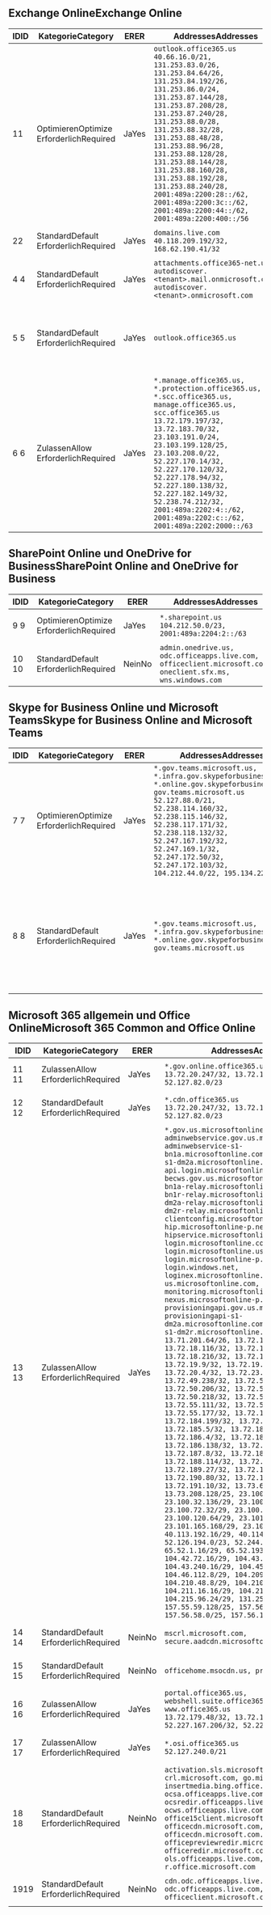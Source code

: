 <!--THIS FILE IS AUTOMATICALLY GENERATED. MANUAL CHANGES WILL BE OVERWRITTEN.-->
<!--Please contact the Office 365 Endpoints team with any questions.-->
<!--USGovGCCHigh endpoints version 2018112800-->
<!--File generated 2018-12-03 15:05:35.7110-->

## <a name="exchange-online"></a><span data-ttu-id="090dd-101">Exchange Online</span><span class="sxs-lookup"><span data-stu-id="090dd-101">Exchange Online</span></span>

<span data-ttu-id="090dd-102">ID</span><span class="sxs-lookup"><span data-stu-id="090dd-102">ID</span></span> | <span data-ttu-id="090dd-103">Kategorie</span><span class="sxs-lookup"><span data-stu-id="090dd-103">Category</span></span> | <span data-ttu-id="090dd-104">ER</span><span class="sxs-lookup"><span data-stu-id="090dd-104">ER</span></span> | <span data-ttu-id="090dd-105">Addresses</span><span class="sxs-lookup"><span data-stu-id="090dd-105">Addresses</span></span> | <span data-ttu-id="090dd-106">Ports</span><span class="sxs-lookup"><span data-stu-id="090dd-106">Ports</span></span>
-- | -------------------- | --- | ------------------------------------------------------------------------------------------------------------------------------------------------------------------------------------------------------------------------------------------------------------------------------------------------------------------------------------------------------------------------------------------------------------------------------------------------ | -------------------------------
<span data-ttu-id="090dd-107">1</span><span class="sxs-lookup"><span data-stu-id="090dd-107">1</span></span> | <span data-ttu-id="090dd-108">Optimieren</span><span class="sxs-lookup"><span data-stu-id="090dd-108">Optimize</span></span><BR><span data-ttu-id="090dd-109">Erforderlich</span><span class="sxs-lookup"><span data-stu-id="090dd-109">Required</span></span> | <span data-ttu-id="090dd-110">Ja</span><span class="sxs-lookup"><span data-stu-id="090dd-110">Yes</span></span> | `outlook.office365.us`<BR>`40.66.16.0/21, 131.253.83.0/26, 131.253.84.64/26, 131.253.84.192/26, 131.253.86.0/24, 131.253.87.144/28, 131.253.87.208/28, 131.253.87.240/28, 131.253.88.0/28, 131.253.88.32/28, 131.253.88.48/28, 131.253.88.96/28, 131.253.88.128/28, 131.253.88.144/28, 131.253.88.160/28, 131.253.88.192/28, 131.253.88.240/28, 2001:489a:2200:28::/62, 2001:489a:2200:3c::/62, 2001:489a:2200:44::/62, 2001:489a:2200:400::/56` | <span data-ttu-id="090dd-111">**TCP:** 443, 80</span><span class="sxs-lookup"><span data-stu-id="090dd-111">**TCP:** 443, 80</span></span>
<span data-ttu-id="090dd-112">2</span><span class="sxs-lookup"><span data-stu-id="090dd-112">2</span></span> | <span data-ttu-id="090dd-113">Standard</span><span class="sxs-lookup"><span data-stu-id="090dd-113">Default</span></span><BR><span data-ttu-id="090dd-114">Erforderlich</span><span class="sxs-lookup"><span data-stu-id="090dd-114">Required</span></span> | <span data-ttu-id="090dd-115">Ja</span><span class="sxs-lookup"><span data-stu-id="090dd-115">Yes</span></span> | `domains.live.com`<BR>`40.118.209.192/32, 168.62.190.41/32` | <span data-ttu-id="090dd-116">**TCP:** 443, 80</span><span class="sxs-lookup"><span data-stu-id="090dd-116">**TCP:** 443, 80</span></span>
<span data-ttu-id="090dd-117">4 </span><span class="sxs-lookup"><span data-stu-id="090dd-117">4</span></span> | <span data-ttu-id="090dd-118">Standard</span><span class="sxs-lookup"><span data-stu-id="090dd-118">Default</span></span><BR><span data-ttu-id="090dd-119">Erforderlich</span><span class="sxs-lookup"><span data-stu-id="090dd-119">Required</span></span> | <span data-ttu-id="090dd-120">Ja</span><span class="sxs-lookup"><span data-stu-id="090dd-120">Yes</span></span> | `attachments.office365-net.us, autodiscover.<tenant>.mail.onmicrosoft.com, autodiscover.<tenant>.onmicrosoft.com` | <span data-ttu-id="090dd-121">**TCP:** 443, 80</span><span class="sxs-lookup"><span data-stu-id="090dd-121">**TCP:** 443, 80</span></span>
<span data-ttu-id="090dd-122">5 </span><span class="sxs-lookup"><span data-stu-id="090dd-122">5</span></span> | <span data-ttu-id="090dd-123">Standard</span><span class="sxs-lookup"><span data-stu-id="090dd-123">Default</span></span><BR><span data-ttu-id="090dd-124">Erforderlich</span><span class="sxs-lookup"><span data-stu-id="090dd-124">Required</span></span> | <span data-ttu-id="090dd-125">Ja</span><span class="sxs-lookup"><span data-stu-id="090dd-125">Yes</span></span> | `outlook.office365.us` | <span data-ttu-id="090dd-126">**TCP:** 143, 25, 587, 993, 995</span><span class="sxs-lookup"><span data-stu-id="090dd-126">**TCP:** 143, 25, 587, 993, 995</span></span>
<span data-ttu-id="090dd-127">6 </span><span class="sxs-lookup"><span data-stu-id="090dd-127">6</span></span> | <span data-ttu-id="090dd-128">Zulassen</span><span class="sxs-lookup"><span data-stu-id="090dd-128">Allow</span></span><BR><span data-ttu-id="090dd-129">Erforderlich</span><span class="sxs-lookup"><span data-stu-id="090dd-129">Required</span></span> | <span data-ttu-id="090dd-130">Ja</span><span class="sxs-lookup"><span data-stu-id="090dd-130">Yes</span></span> | `*.manage.office365.us, *.protection.office365.us, *.scc.office365.us, manage.office365.us, scc.office365.us`<BR>`13.72.179.197/32, 13.72.183.70/32, 23.103.191.0/24, 23.103.199.128/25, 23.103.208.0/22, 52.227.170.14/32, 52.227.170.120/32, 52.227.178.94/32, 52.227.180.138/32, 52.227.182.149/32, 52.238.74.212/32, 2001:489a:2202:4::/62, 2001:489a:2202:c::/62, 2001:489a:2202:2000::/63` | <span data-ttu-id="090dd-131">**TCP:** 25, 443</span><span class="sxs-lookup"><span data-stu-id="090dd-131">**TCP:** 25, 443</span></span>

## <a name="sharepoint-online-and-onedrive-for-business"></a><span data-ttu-id="090dd-132">SharePoint Online und OneDrive for Business</span><span class="sxs-lookup"><span data-stu-id="090dd-132">SharePoint Online and OneDrive for Business</span></span>

<span data-ttu-id="090dd-133">ID</span><span class="sxs-lookup"><span data-stu-id="090dd-133">ID</span></span> | <span data-ttu-id="090dd-134">Kategorie</span><span class="sxs-lookup"><span data-stu-id="090dd-134">Category</span></span> | <span data-ttu-id="090dd-135">ER</span><span class="sxs-lookup"><span data-stu-id="090dd-135">ER</span></span> | <span data-ttu-id="090dd-136">Addresses</span><span class="sxs-lookup"><span data-stu-id="090dd-136">Addresses</span></span> | <span data-ttu-id="090dd-137">Ports</span><span class="sxs-lookup"><span data-stu-id="090dd-137">Ports</span></span>
-- | -------------------- | --- | ----------------------------------------------------------------------------------------------------------- | ----------------
<span data-ttu-id="090dd-138">9 </span><span class="sxs-lookup"><span data-stu-id="090dd-138">9</span></span> | <span data-ttu-id="090dd-139">Optimieren</span><span class="sxs-lookup"><span data-stu-id="090dd-139">Optimize</span></span><BR><span data-ttu-id="090dd-140">Erforderlich</span><span class="sxs-lookup"><span data-stu-id="090dd-140">Required</span></span> | <span data-ttu-id="090dd-141">Ja</span><span class="sxs-lookup"><span data-stu-id="090dd-141">Yes</span></span> | `*.sharepoint.us`<BR>`104.212.50.0/23, 2001:489a:2204:2::/63` | <span data-ttu-id="090dd-142">**TCP:** 443, 80</span><span class="sxs-lookup"><span data-stu-id="090dd-142">**TCP:** 443, 80</span></span>
<span data-ttu-id="090dd-143">10 </span><span class="sxs-lookup"><span data-stu-id="090dd-143">10</span></span> | <span data-ttu-id="090dd-144">Standard</span><span class="sxs-lookup"><span data-stu-id="090dd-144">Default</span></span><BR><span data-ttu-id="090dd-145">Erforderlich</span><span class="sxs-lookup"><span data-stu-id="090dd-145">Required</span></span> | <span data-ttu-id="090dd-146">Nein</span><span class="sxs-lookup"><span data-stu-id="090dd-146">No</span></span> | `admin.onedrive.us, odc.officeapps.live.com, officeclient.microsoft.com, oneclient.sfx.ms, wns.windows.com` | <span data-ttu-id="090dd-147">**TCP:** 443, 80</span><span class="sxs-lookup"><span data-stu-id="090dd-147">**TCP:** 443, 80</span></span>

## <a name="skype-for-business-online-and-microsoft-teams"></a><span data-ttu-id="090dd-148">Skype for Business Online und Microsoft Teams</span><span class="sxs-lookup"><span data-stu-id="090dd-148">Skype for Business Online and Microsoft Teams</span></span>

<span data-ttu-id="090dd-149">ID</span><span class="sxs-lookup"><span data-stu-id="090dd-149">ID</span></span> | <span data-ttu-id="090dd-150">Kategorie</span><span class="sxs-lookup"><span data-stu-id="090dd-150">Category</span></span> | <span data-ttu-id="090dd-151">ER</span><span class="sxs-lookup"><span data-stu-id="090dd-151">ER</span></span> | <span data-ttu-id="090dd-152">Addresses</span><span class="sxs-lookup"><span data-stu-id="090dd-152">Addresses</span></span> | <span data-ttu-id="090dd-153">Ports</span><span class="sxs-lookup"><span data-stu-id="090dd-153">Ports</span></span>
-- | -------------------- | --- | --------------------------------------------------------------------------------------------------------------------------------------------------------------------------------------------------------------------------------------------------------------------------------------------------------------------------------- | --------------------------------------------------
<span data-ttu-id="090dd-154">7 </span><span class="sxs-lookup"><span data-stu-id="090dd-154">7</span></span> | <span data-ttu-id="090dd-155">Optimieren</span><span class="sxs-lookup"><span data-stu-id="090dd-155">Optimize</span></span><BR><span data-ttu-id="090dd-156">Erforderlich</span><span class="sxs-lookup"><span data-stu-id="090dd-156">Required</span></span> | <span data-ttu-id="090dd-157">Ja</span><span class="sxs-lookup"><span data-stu-id="090dd-157">Yes</span></span> | `*.gov.teams.microsoft.us, *.infra.gov.skypeforbusiness.us, *.online.gov.skypeforbusiness.us, gov.teams.microsoft.us`<BR>`52.127.88.0/21, 52.238.114.160/32, 52.238.115.146/32, 52.238.117.171/32, 52.238.118.132/32, 52.247.167.192/32, 52.247.169.1/32, 52.247.172.50/32, 52.247.172.103/32, 104.212.44.0/22, 195.134.228.0/22` | <span data-ttu-id="090dd-158">**TCP:** 443, 80</span><span class="sxs-lookup"><span data-stu-id="090dd-158">**TCP:** 443, 80</span></span><BR><span data-ttu-id="090dd-159">**UDP:** 3478</span><span class="sxs-lookup"><span data-stu-id="090dd-159">**UDP:** 3478</span></span>
<span data-ttu-id="090dd-160">8 </span><span class="sxs-lookup"><span data-stu-id="090dd-160">8</span></span> | <span data-ttu-id="090dd-161">Standard</span><span class="sxs-lookup"><span data-stu-id="090dd-161">Default</span></span><BR><span data-ttu-id="090dd-162">Erforderlich</span><span class="sxs-lookup"><span data-stu-id="090dd-162">Required</span></span> | <span data-ttu-id="090dd-163">Ja</span><span class="sxs-lookup"><span data-stu-id="090dd-163">Yes</span></span> | `*.gov.teams.microsoft.us, *.infra.gov.skypeforbusiness.us, *.online.gov.skypeforbusiness.us, gov.teams.microsoft.us` | <span data-ttu-id="090dd-164">**TCP:** 5061, 50000-59999</span><span class="sxs-lookup"><span data-stu-id="090dd-164">**TCP:** 5061, 50000-59999</span></span><BR><span data-ttu-id="090dd-165">**UDP:** 50000-59999</span><span class="sxs-lookup"><span data-stu-id="090dd-165">**UDP:** 50000-59999</span></span>

## <a name="microsoft-365-common-and-office-online"></a><span data-ttu-id="090dd-166">Microsoft 365 allgemein und Office Online</span><span class="sxs-lookup"><span data-stu-id="090dd-166">Microsoft 365 Common and Office Online</span></span>

<span data-ttu-id="090dd-167">ID</span><span class="sxs-lookup"><span data-stu-id="090dd-167">ID</span></span> | <span data-ttu-id="090dd-168">Kategorie</span><span class="sxs-lookup"><span data-stu-id="090dd-168">Category</span></span> | <span data-ttu-id="090dd-169">ER</span><span class="sxs-lookup"><span data-stu-id="090dd-169">ER</span></span> | <span data-ttu-id="090dd-170">Addresses</span><span class="sxs-lookup"><span data-stu-id="090dd-170">Addresses</span></span> | <span data-ttu-id="090dd-171">Ports</span><span class="sxs-lookup"><span data-stu-id="090dd-171">Ports</span></span>
-- | ------------------- | --- | -------------------------------------------------------------------------------------------------------------------------------------------------------------------------------------------------------------------------------------------------------------------------------------------------------------------------------------------------------------------------------------------------------------------------------------------------------------------------------------------------------------------------------------------------------------------------------------------------------------------------------------------------------------------------------------------------------------------------------------------------------------------------------------------------------------------------------------------------------------------------------------------------------------------------------------------------------------------------------------------------------------------------------------------------------------------------------------------------------------------------------------------------------------------------------------------------------------------------------------------------------------------------------------------------------------------------------------------------------------------------------------------------------------------------------------------------------------------------------------------------------------------------------------------------------------------------------------------------------------------------------------------------------------------------------------------------------------------------------------------------------------------------------------------------------------------------------------------------------------------------------------------------------------------------------------------------------------------------------------------------------------------------------------------------------------------------------------------------------------------------------------- | ----------------
<span data-ttu-id="090dd-172">11 </span><span class="sxs-lookup"><span data-stu-id="090dd-172">11</span></span> | <span data-ttu-id="090dd-173">Zulassen</span><span class="sxs-lookup"><span data-stu-id="090dd-173">Allow</span></span><BR><span data-ttu-id="090dd-174">Erforderlich</span><span class="sxs-lookup"><span data-stu-id="090dd-174">Required</span></span> | <span data-ttu-id="090dd-175">Ja</span><span class="sxs-lookup"><span data-stu-id="090dd-175">Yes</span></span> | `*.gov.online.office365.us`<BR>`13.72.20.247/32, 13.72.185.126/32, 52.127.82.0/23` | <span data-ttu-id="090dd-176">**TCP:** 443</span><span class="sxs-lookup"><span data-stu-id="090dd-176">**TCP:** 443</span></span>
<span data-ttu-id="090dd-177">12 </span><span class="sxs-lookup"><span data-stu-id="090dd-177">12</span></span> | <span data-ttu-id="090dd-178">Standard</span><span class="sxs-lookup"><span data-stu-id="090dd-178">Default</span></span><BR><span data-ttu-id="090dd-179">Erforderlich</span><span class="sxs-lookup"><span data-stu-id="090dd-179">Required</span></span> | <span data-ttu-id="090dd-180">Ja</span><span class="sxs-lookup"><span data-stu-id="090dd-180">Yes</span></span> | `*.cdn.office365.us`<BR>`13.72.20.247/32, 13.72.185.126/32, 52.127.82.0/23` | <span data-ttu-id="090dd-181">**TCP:** 443</span><span class="sxs-lookup"><span data-stu-id="090dd-181">**TCP:** 443</span></span>
<span data-ttu-id="090dd-182">13 </span><span class="sxs-lookup"><span data-stu-id="090dd-182">13</span></span> | <span data-ttu-id="090dd-183">Zulassen</span><span class="sxs-lookup"><span data-stu-id="090dd-183">Allow</span></span><BR><span data-ttu-id="090dd-184">Erforderlich</span><span class="sxs-lookup"><span data-stu-id="090dd-184">Required</span></span> | <span data-ttu-id="090dd-185">Ja</span><span class="sxs-lookup"><span data-stu-id="090dd-185">Yes</span></span> | `*.gov.us.microsoftonline.com, adminwebservice.gov.us.microsoftonline.com, adminwebservice-s1-bn1a.microsoftonline.com, adminwebservice-s1-dm2a.microsoftonline.com, api.login.microsoftonline.com, becws.gov.us.microsoftonline.com, bws-s1-bn1a-relay.microsoftonline.com, bws-s1-bn1r-relay.microsoftonline.com, bws-s1-dm2a-relay.microsoftonline.com, bws-s1-dm2r-relay.microsoftonline.com, clientconfig.microsoftonline-p.net, hip.microsoftonline-p.net, hipservice.microsoftonline.com, login.microsoftonline.com, login.microsoftonline.us, login.microsoftonline-p.com, login.windows.net, loginex.microsoftonline.com, login-us.microsoftonline.com, monitoring.microsoftonline-p.com, nexus.microsoftonline-p.com, provisioningapi.gov.us.microsoftonline.com, provisioningapi-s1-dm2a.microsoftonline.com, provisioningapi-s1-dm2r.microsoftonline.com`<BR>`13.71.201.64/26, 13.72.17.49/32, 13.72.18.116/32, 13.72.18.212/32, 13.72.18.216/32, 13.72.18.221/32, 13.72.19.9/32, 13.72.19.36/32, 13.72.20.4/32, 13.72.23.54/32, 13.72.49.238/32, 13.72.50.182/32, 13.72.50.206/32, 13.72.50.212/32, 13.72.50.218/32, 13.72.51.69/32, 13.72.55.111/32, 13.72.55.162/32, 13.72.55.177/32, 13.72.184.118/32, 13.72.184.199/32, 13.72.184.206/32, 13.72.185.5/32, 13.72.185.34/32, 13.72.186.4/32, 13.72.186.27/32, 13.72.186.138/32, 13.72.186.230/32, 13.72.187.8/32, 13.72.188.36/32, 13.72.188.114/32, 13.72.188.142/32, 13.72.189.27/32, 13.72.189.143/32, 13.72.190.80/32, 13.72.190.167/32, 13.72.191.10/32, 13.73.64.64/26, 13.73.208.128/25, 23.100.16.168/29, 23.100.32.136/29, 23.100.64.24/29, 23.100.72.32/29, 23.100.80.64/29, 23.100.120.64/29, 23.101.144.136/29, 23.101.165.168/29, 23.101.181.128/29, 40.113.192.16/29, 40.114.120.16/29, 52.126.194.0/23, 52.244.120.128/25, 65.52.1.16/29, 65.52.193.136/29, 104.42.72.16/29, 104.43.208.16/29, 104.43.240.16/29, 104.45.208.104/29, 104.46.112.8/29, 104.209.144.16/29, 104.210.48.8/29, 104.210.208.16/29, 104.211.16.16/29, 104.211.48.16/29, 104.215.96.24/29, 131.253.120.0/24, 157.55.59.128/25, 157.56.53.128/25, 157.56.58.0/25, 157.56.151.0/25` | <span data-ttu-id="090dd-186">**TCP:** 443</span><span class="sxs-lookup"><span data-stu-id="090dd-186">**TCP:** 443</span></span>
<span data-ttu-id="090dd-187">14 </span><span class="sxs-lookup"><span data-stu-id="090dd-187">14</span></span> | <span data-ttu-id="090dd-188">Standard</span><span class="sxs-lookup"><span data-stu-id="090dd-188">Default</span></span><BR><span data-ttu-id="090dd-189">Erforderlich</span><span class="sxs-lookup"><span data-stu-id="090dd-189">Required</span></span> | <span data-ttu-id="090dd-190">Nein</span><span class="sxs-lookup"><span data-stu-id="090dd-190">No</span></span> | `mscrl.microsoft.com, secure.aadcdn.microsoftonline-p.com` | <span data-ttu-id="090dd-191">**TCP:** 443</span><span class="sxs-lookup"><span data-stu-id="090dd-191">**TCP:** 443</span></span>
<span data-ttu-id="090dd-192">15 </span><span class="sxs-lookup"><span data-stu-id="090dd-192">15</span></span> | <span data-ttu-id="090dd-193">Standard</span><span class="sxs-lookup"><span data-stu-id="090dd-193">Default</span></span><BR><span data-ttu-id="090dd-194">Erforderlich</span><span class="sxs-lookup"><span data-stu-id="090dd-194">Required</span></span> | <span data-ttu-id="090dd-195">Nein</span><span class="sxs-lookup"><span data-stu-id="090dd-195">No</span></span> | `officehome.msocdn.us, prod.msocdn.us` | <span data-ttu-id="090dd-196">**TCP:** 443, 80</span><span class="sxs-lookup"><span data-stu-id="090dd-196">**TCP:** 443, 80</span></span>
<span data-ttu-id="090dd-197">16 </span><span class="sxs-lookup"><span data-stu-id="090dd-197">16</span></span> | <span data-ttu-id="090dd-198">Zulassen</span><span class="sxs-lookup"><span data-stu-id="090dd-198">Allow</span></span><BR><span data-ttu-id="090dd-199">Erforderlich</span><span class="sxs-lookup"><span data-stu-id="090dd-199">Required</span></span> | <span data-ttu-id="090dd-200">Ja</span><span class="sxs-lookup"><span data-stu-id="090dd-200">Yes</span></span> | `portal.office365.us, webshell.suite.office365.us, www.office365.us`<BR>`13.72.179.48/32, 13.72.188.8/32, 52.227.167.206/32, 52.227.170.242/32` | <span data-ttu-id="090dd-201">**TCP:** 443, 80</span><span class="sxs-lookup"><span data-stu-id="090dd-201">**TCP:** 443, 80</span></span>
<span data-ttu-id="090dd-202">17 </span><span class="sxs-lookup"><span data-stu-id="090dd-202">17</span></span> | <span data-ttu-id="090dd-203">Zulassen</span><span class="sxs-lookup"><span data-stu-id="090dd-203">Allow</span></span><BR><span data-ttu-id="090dd-204">Erforderlich</span><span class="sxs-lookup"><span data-stu-id="090dd-204">Required</span></span> | <span data-ttu-id="090dd-205">Ja</span><span class="sxs-lookup"><span data-stu-id="090dd-205">Yes</span></span> | `*.osi.office365.us`<BR>`52.127.240.0/21` | <span data-ttu-id="090dd-206">**TCP:** 443</span><span class="sxs-lookup"><span data-stu-id="090dd-206">**TCP:** 443</span></span>
<span data-ttu-id="090dd-207">18 </span><span class="sxs-lookup"><span data-stu-id="090dd-207">18</span></span> | <span data-ttu-id="090dd-208">Standard</span><span class="sxs-lookup"><span data-stu-id="090dd-208">Default</span></span><BR><span data-ttu-id="090dd-209">Erforderlich</span><span class="sxs-lookup"><span data-stu-id="090dd-209">Required</span></span> | <span data-ttu-id="090dd-210">Nein</span><span class="sxs-lookup"><span data-stu-id="090dd-210">No</span></span> | `activation.sls.microsoft.com, crl.microsoft.com, go.microsoft.com, insertmedia.bing.office.net, ocsa.officeapps.live.com, ocsredir.officeapps.live.com, ocws.officeapps.live.com, office15client.microsoft.com, officecdn.microsoft.com, officecdn.microsoft.com.edgesuite.net, officepreviewredir.microsoft.com, officeredir.microsoft.com, ols.officeapps.live.com, r.office.microsoft.com` | <span data-ttu-id="090dd-211">**TCP:** 443, 80</span><span class="sxs-lookup"><span data-stu-id="090dd-211">**TCP:** 443, 80</span></span>
<span data-ttu-id="090dd-212">19</span><span class="sxs-lookup"><span data-stu-id="090dd-212">19</span></span> | <span data-ttu-id="090dd-213">Standard</span><span class="sxs-lookup"><span data-stu-id="090dd-213">Default</span></span><BR><span data-ttu-id="090dd-214">Erforderlich</span><span class="sxs-lookup"><span data-stu-id="090dd-214">Required</span></span> | <span data-ttu-id="090dd-215">Nein</span><span class="sxs-lookup"><span data-stu-id="090dd-215">No</span></span> | `cdn.odc.officeapps.live.com, odc.officeapps.live.com, officeclient.microsoft.com` | <span data-ttu-id="090dd-216">**TCP:** 443, 80</span><span class="sxs-lookup"><span data-stu-id="090dd-216">**TCP:** 443, 80</span></span>
